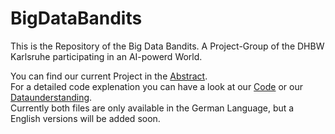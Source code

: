 # BigDataBandits #
This is the Repository of the Big Data Bandits.
A Project-Group of the DHBW Karlsruhe participating in an AI-powerd World.

You can find our current Project in the [Abstract](Abstract/Abstract.pdf).  
For a detailed code explenation you can have a look at our [Code](code_main.ipynb) or our [Dataunderstanding](/data_understanding.ipynb).  
Currently both files are only available in the German Language, but a English versions will be added soon.
